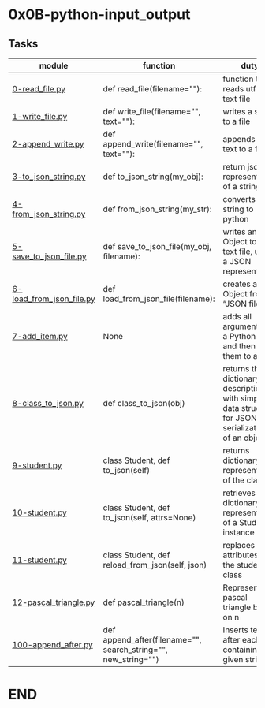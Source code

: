 # 0x0B-python-input_output



## Tasks
| module | function | duty |
| ------ | -------- | ---- |
| [0-read_file.py](0-read_file.py) | def read_file(filename=""): | function that reads utf-8 text file |
| [1-write_file.py](1-write_file.py) | def write_file(filename="", text=""): | writes a string to a file |
| [2-append_write.py](2-append_write.py) | def append_write(filename="", text=""): | appends a text to a file |
| [3-to_json_string.py](3-to_json_string.py) | def to_json_string(my_obj): | return json representation of a string |
| [4-from_json_string.py](4-from_json_string.py) | def from_json_string(my_str): | converts json string to python |
| [5-save_to_json_file.py](5-save_to_json_file.py) | def save_to_json_file(my_obj, filename): | writes an Object to a text file, using a JSON representation |
| [6-load_from_json_file.py](6-load_from_json_file.py) | def load_from_json_file(filename): | creates an Object from a “JSON file” |
| [7-add_item.py](7-add_item.py) | None | adds all arguments to a Python list, and then save them to a file |
| [8-class_to_json.py](8-class_to_json.py) | def class_to_json(obj) | returns the dictionary description with simple data structure for JSON serialization of an object |
| [9-student.py](9-student.py) | class Student, def to_json(self) | returns dictionary representation of the class |
| [10-student.py](10-student.py) | class Student, def to_json(self, attrs=None) | retrieves a dictionary representation of a Student instance |
| [11-student.py](11-student.py) | class Student, def reload_from_json(self, json) | replaces all attributes of the student class |
| [12-pascal_triangle.py](12-pascal_triangle.py) | def pascal_triangle(n) | Represents pascal triangle based on n |
| [100-append_after.py](100-append_after.py) | def append_after(filename="", search_string="", new_string="") | Inserts text after each line containing a given string |



# END
